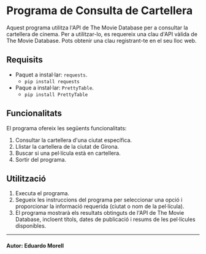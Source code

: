 # Programa de Consulta de Cartellera

Aquest programa utilitza l'API de The Movie Database per a consultar la cartellera de cinema. Per a utilitzar-lo, es
requereix una clau d'API vàlida de The Movie Database. Pots obtenir una clau registrant-te en el seu lloc web.

## Requisits

- Paquet a instal·lar: `requests`.
  - `pip install requests`
- Paque a instal·lar: `PrettyTable`. 
  - `pip install PrettyTable`

## Funcionalitats

El programa ofereix les següents funcionalitats:

1. Consultar la cartellera d'una ciutat específica.
2. Llistar la cartellera de la ciutat de Girona.
3. Buscar si una pel·lícula està en cartellera.
4. Sortir del programa.

## Utilització

1. Executa el programa.
2. Segueix les instruccions del programa per seleccionar una opció i proporcionar la informació requerida (ciutat o nom
   de la pel·lícula).
3. El programa mostrarà els resultats obtinguts de l'API de The Movie Database, incloent títols, dates de publicació i
   resums de les pel·lícules disponibles.

--- 

#### Autor: Eduardo Morell

